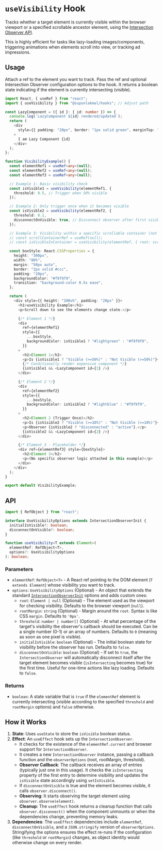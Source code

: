 # `useVisibility` Hook

Tracks whether a target element is currently visible within the browser viewport or a specified scrollable ancestor element, using the [Intersection Observer API](https://developer.mozilla.org/en-US/docs/Web/API/Intersection_Observer_API).

This is highly efficient for tasks like lazy-loading images/components, triggering animations when elements scroll into view, or tracking ad impressions.

## Usage

Attach a ref to the element you want to track. Pass the ref and optional Intersection Observer configuration options to the hook. It returns a boolean state indicating if the element is currently intersecting (visible).

```typescript
import React, { useRef } from "react";
import { useVisibility } from "@supunlakmal/hooks"; // Adjust path

const LazyComponent = ({ id }: { id: number }) => {
  console.log(`LazyComponent ${id} rendered/updated`);
  return (
    <div
      style={{ padding: "20px", border: "1px solid green", marginTop: "10px" }}
    >
      I am Lazy Component {id}
    </div>
  );
};

function VisibilityExample() {
  const elementRef1 = useRef<any>(null);
  const elementRef2 = useRef<any>(null);
  const elementRef3 = useRef<any>(null);

  // Example 1: Basic visibility check
  const isVisible1 = useVisibility(elementRef1, {
    threshold: 0.5, // Trigger when 50% visible
  });

  // Example 2: Only trigger once when it becomes visible
  const isVisible2 = useVisibility(elementRef2, {
    threshold: 0.1,
    disconnectOnVisible: true, // Disconnect observer after first visibility
  });

  // Example 3: Visibility within a specific scrollable container (not shown in detail here)
  // const scrollContainerRef = useRef(null);
  // const isVisibleInContainer = useVisibility(elementRef, { root: scrollContainerRef.current });

  const boxStyle: React.CSSProperties = {
    height: "300px",
    width: "80%",
    margin: "50px auto",
    border: "2px solid #ccc",
    padding: "20px",
    backgroundColor: "#f9f9f9",
    transition: "background-color 0.5s ease",
  };

  return (
    <div style={{ height: "200vh", padding: "20px" }}>
      <h1>useVisibility Example</h1>
      <p>Scroll down to see the elements change state.</p>

      {/* Element 1 */}
      <div
        ref={elementRef1}
        style={{
          ...boxStyle,
          backgroundColor: isVisible1 ? "#lightgreen" : "#f9f9f9",
        }}
      >
        <h2>Element 1</h2>
        <p>Is {isVisible1 ? "Visible (>=50%)" : "Not Visible (>=50%)"}</p>
        {/* Conditionally render expensive component */}
        {isVisible1 && <LazyComponent id={1} />}
      </div>

      {/* Element 2 */}
      <div
        ref={elementRef2}
        style={{
          ...boxStyle,
          backgroundColor: isVisible2 ? "#lightblue" : "#f9f9f9",
        }}
      >
        <h2>Element 2 (Trigger Once)</h2>
        <p>Is {isVisible2 ? "Visible (>=10%)" : "Not Visible (>=10%)"}</p>
        <p>Observer {isVisible2 ? "disconnected" : "active"}.</p>
        {isVisible2 && <LazyComponent id={2} />}
      </div>

      {/* Element 3 - Placeholder */}
      <div ref={elementRef3} style={boxStyle}>
        <h2>Element 3</h2>
        <p>(No specific observer logic attached in this example)</p>
      </div>
    </div>
  );
}

export default VisibilityExample;
```

## API

```typescript
import { RefObject } from "react";

interface UseVisibilityOptions extends IntersectionObserverInit {
  initialIsVisible?: boolean;
  disconnectOnVisible?: boolean;
}

function useVisibility<T extends Element>(
  elementRef: RefObject<T>,
  options?: UseVisibilityOptions
): boolean;
```

### Parameters

- `elementRef`: `RefObject<T>` - A React ref pointing to the DOM element (`T extends Element`) whose visibility you want to track.
- `options`: `UseVisibilityOptions` (Optional) - An object that extends the standard [`IntersectionObserverInit`](https://developer.mozilla.org/en-US/docs/Web/API/IntersectionObserver/IntersectionObserver#options) options and adds custom ones:
  - `root`: `Element | null` (Optional) - The element used as the viewport for checking visibility. Defaults to the browser viewport (`null`).
  - `rootMargin`: `string` (Optional) - Margin around the `root`. Syntax is like CSS `margin`. Defaults to `'0px'`.
  - `threshold`: `number | number[]` (Optional) - At what percentage of the target's visibility the observer's callback should be executed. Can be a single number (0-1) or an array of numbers. Defaults to `0` (meaning as soon as one pixel is visible).
  - `initialIsVisible`: `boolean` (Optional) - The initial boolean state for visibility before the observer has run. Defaults to `false`.
  - `disconnectOnVisible`: `boolean` (Optional) - If set to `true`, the `IntersectionObserver` will automatically disconnect itself after the target element becomes visible (`isIntersecting` becomes true) for the first time. Useful for one-time actions like lazy loading. Defaults to `false`.

### Returns

- `boolean`: A state variable that is `true` if the `elementRef` element is currently intersecting (visible according to the specified `threshold` and `rootMargin` options) and `false` otherwise.

## How it Works

1.  **State**: Uses `useState` to store the `isVisible` boolean status.
2.  **Effect**: An `useEffect` hook sets up the `IntersectionObserver`.
    - It checks for the existence of the `elementRef.current` and browser support for `IntersectionObserver`.
    - It creates a new `IntersectionObserver` instance, passing a callback function and the `observerOptions` (root, rootMargin, threshold).
    - **Observer Callback**: The callback receives an array of entries (typically just one in this usage). It checks the `isIntersecting` property of the first entry to determine visibility and updates the `isVisible` state accordingly using `setIsVisible`.
    - If `disconnectOnVisible` is true and the element becomes visible, it calls `observer.disconnect()`.
    - **Observing**: It starts observing the target element using `observer.observe(element)`.
    - **Cleanup**: The `useEffect` hook returns a cleanup function that calls `observer.disconnect()` when the component unmounts or when the dependencies change, preventing memory leaks.
3.  **Dependencies**: The `useEffect` dependencies include `elementRef`, `disconnectOnVisible`, and a `JSON.stringify` version of `observerOptions`. Stringifying the options ensures the effect re-runs if the configuration (like `threshold` or `rootMargin`) changes, as object identity would otherwise change on every render.
